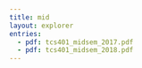 ```yaml
---
title: mid
layout: explorer
entries:
  - pdf: tcs401_midsem_2017.pdf
  - pdf: tcs401_midsem_2018.pdf
---
```

